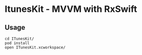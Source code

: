 
# ItunesKit - MVVM with RxSwift

## Usage
  
``` shell
cd ITunesKit/
pod install
open ITunesKit.xcworkspace/
```
